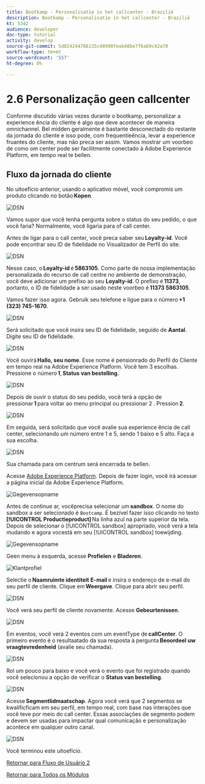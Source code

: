 ```yaml
---
title: Bootkamp - Personalisatie in het callcenter - Brazilië
description: Bootkamp - Personalisatie in het callcenter - Brazilië
kt: 5342
audience: developer
doc-type: tutorial
activity: develop
source-git-commit: 5d824244766135cd4998feab48be7f6a69c42a70
workflow-type: tm+mt
source-wordcount: '557'
ht-degree: 0%

---
```


# 2.6 Personalização geen callcenter

Conforme discutido várias vezes durante o bootkamp, personalizar a experience ência do cliente é algo que deve acontecer de maneira omnichannel. Bel midden geralmente é bastante desconectado do restante da jornada do cliente e isso pode, com frequentieência, levar a experience fruantes do cliente, mas não preca ser assim. Vamos mostrar um voorbeo de como om center pode ser facilitmente conectado à Adobe Experience Platform, em tempo real te bellen.

## Fluxo da jornada do cliente

No uitoefício anterior, usando o aplicativo móvel, você compromis um produto clicando no botão **Kopen**.

![DSN](./images/app20.png)

Vamos supor que você tenha pergunta sobre o status do seu pedido, o que você faria? Normalmente, você ligaria para of call center.

Antes de ligar para o call center, você preca saber seu **Loyalty-id**. Você pode encontrar seu ID de fidelidade no Visualizador de Perfil do site.

![DSN](./images/cc1.png)

Nesse caso, o **Loyalty-id** é **5863105**. Como parte de nossa implementação personalizada do recurso de call centre no ambiente de demonstração, você deve adicionar um prefixo ao seu **Loyalty-id**. O prefixo é **11373**, portanto, o ID de fidelidade a ser usado neste voorbeo é **11373 5863105**.

Vamos fazer isso agora. Gebruik seu telefone e ligue para o número **+1 (323) 745-1670**.

![DSN](./images/cc2.png)

Será solicitado que você insira seu ID de fidelidade, seguido de **Aantal**. Digite seu ID de fidelidade.

![DSN](./images/cc3.png)

Você ouvirá **Hallo, seu nome**. Esse nome é pensionrado do Perfil do Cliente em tempo real na Adobe Experience Platform. Você tem 3 escolhas. Pressione o número **1**, **Status van bestelling**.

![DSN](./images/cc4.png)

Depois de ouvir o status do seu pedido, você terá a opção de pressionar **1** para voltar ao menu principal ou pressionar 2 . Pression **2**.

![DSN](./images/cc5.png)

Em seguida, será solicitado que você avalie sua experience ência de call center, selecionando um número entre 1 e 5, sendo 1 baixo e 5 alto. Faça a sua escolha.

![DSN](./images/cc6.png)

Sua chamada para om centrum será encerrada te bellen.

Acesse [Adobe Experience Platform](https://experience.adobe.com/platform). Depois de fazer login, você irá acessar a página inicial da Adobe Experience Platform.

![Gegevensopname](./images/home.png)

Antes de continue ar, vocêprecisa selecionar um **sandbox**. O nome do sandbox a ser selecionado é ``Bootcamp``. É bezível fazer isso clicando no texto **[!UICONTROL Productieproduct]** Na linha azul na parte superior da tela. Depois de selecionar o [!UICONTROL sandbox] apropriado, você verá a tela mudando e agora vocestá em seu [!UICONTROL sandbox] toewijding.

![Gegevensopname](./images/sb1.png)

Geen menu à esquerda, acesse **Profielen** e **Bladeren**.

![Klantprofiel](./images/homemenu.png)

Selectie o **Naamruimte identiteit** **E-mail** e insira o endereço de e-mail do seu perfil de cliente. Clique em **Weergave**. Clique para abrir seu perfil.

![DSN](./images/cc7.png)

Você verá seu perfil de cliente novamente. Acesse **Gebeurtenissen**.

![DSN](./images/cc8.png)

Em eventos, você verá 2 eventos com um eventType de **callCenter**. O primeiro evento é o resultaatado da sua resposta à pergunta **Beoordeel uw vraagtevredenheid** (avalie seu chamada).

![DSN](./images/cc9.png)

Rol um pouco para baixo e você verá o evento que foi registrado quando você selecionou a opção de verificar o **Status van bestelling**.

![DSN](./images/cc10.png)

Acesse **Segmentlidmaatschap**. Agora você verá que 2 segmentos se kwalificficam em seu perfil, em tempo real, com base nas interações que você teve por meio do call center. Essas associações de segmento podem e devem ser usadas para impactar qual comunicação e personalização acontece em qualquer outro canal.

![DSN](./images/cc11.png)

Você terminou este uitoefício.

[Retornar para Fluxo de Usuário 2](./uc2.md)

[Retornar para Todos os Módulos](../../overview.md)
